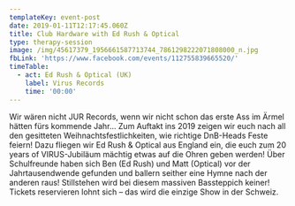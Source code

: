 ```yaml
---
templateKey: event-post
date: 2019-01-11T12:17:45.060Z
title: Club Hardware with Ed Rush & Optical
type: therapy-session
image: /img/45617379_1956661587713744_7861298222071808000_n.jpg
fbLink: 'https://www.facebook.com/events/112755839665520/'
timeTable:
  - act: Ed Rush & Optical (UK)
    label: Virus Records
    time: '00:00'
---
```

Wir wären nicht JUR Records, wenn wir nicht schon das erste Ass im Ärmel hätten fürs kommende Jahr… Zum Auftakt ins 2019 zeigen wir euch nach all den gesitteten Weihnachtsfestlichkeiten, wie richtige DnB-Heads Feste feiern! Dazu fliegen wir Ed Rush & Optical aus England ein, die euch zum 20 years of VIRUS-Jubiläum mächtig etwas auf die Ohren geben werden! Über Schulfreunde haben sich Ben (Ed Rush) und Matt (Optical) vor der Jahrtausendwende gefunden und ballern seither eine Hymne nach der anderen raus! Stillstehen wird bei diesem massiven Bassteppich keiner! Tickets reservieren lohnt sich – das wird die einzige Show in der Schweiz.
